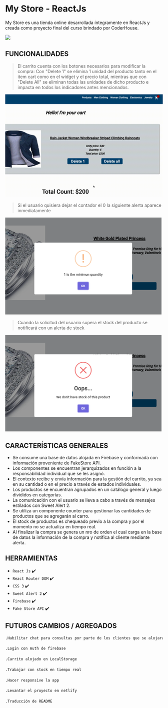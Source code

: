 # My Store - ReactJs

My Store es una tienda online desarrollada íntegramente en ReactJs y creada como proyecto final del curso brindado por CoderHouse.

<img src="./public/assets/readme/MyStore.gif" />

## FUNCIONALIDADES

> El carrito cuenta con los botones necesarios para modificar la compra:
> Con "Delete 1" se elimina 1 unidad del producto tanto en el item cart como en el widget y el precio total,
> mientras que con "Delete All" se eliminan todas las unidades de dicho producto e impacta en todos los indicadores antes mencionados.

<img src="./public/assets/readme/buttons.gif" width="700"/>

> Si el usuario quisiera dejar el contador el 0 la siguiente alerta aparece inmediatamente

<img src="./public/assets/readme/minimo.png" width="500"/>

> Cuando la solicitud del usuario supera el stock del producto se notificará con un alerta de stock

<img src="./public/assets/readme/maximo.png" width="500"/>

## CARACTERÍSTICAS GENERALES

- Se consume una base de datos alojada en Firebase y conformada con información proveniente de FakeStore API.
- Los componentes se encuentran jerarquizados en función a la responsabilidad individual que se les asignó.
- El contexto recibe y envía información para la gestión del carrito, ya sea en su cantidad o en el precio a través de estados individuales.
- Los productos se encuentran agrupados en un catálogo general y luego divididos en categorías.
- La comunicación con el usuario se lleva a cabo a través de mensajes estilados con Sweet Alert 2.
- Se utiliza un componente counter para gestionar las cantidades de productos que se agregarán al carro.
- El stock de productos es chequeado previo a la compra y por el momento no se actualiza en tiempo real.
- Al finalizar la compra se genera un nro de orden el cual carga en la base de datos la información de la compra y notifica al cliente mediante alerta.

## HERRAMIENTAS

- `React Js` ✔️
- `React Router DOM` ✔️
- `CSS 3` ✔️
- `Sweet Alert 2` ✔️
- `Firebase` ✔️
- `Fake Store API` ✔️

## FUTUROS CAMBIOS / AGREGADOS

```sh
.Habilitar chat para consultas por parte de los clientes que se alojará en DB

.Login con Auth de firebase

.Carrito alojado en LocalStorage

.Trabajar con stock en tiempo real

.Hacer responsive la app

.Levantar el proyecto en netlify

.Traducción de README

```
